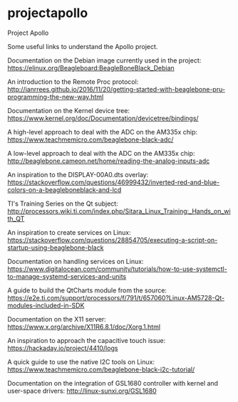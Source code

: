 # projectapollo
Project Apollo

Some useful links to understand the Apollo project. 

Documentation on the Debian image currently used in the project:
https://elinux.org/Beagleboard:BeagleBoneBlack_Debian

An introduction to the Remote Proc protocol:
http://ianrrees.github.io/2016/11/20/getting-started-with-beaglebone-pru-programming-the-new-way.html

Documentation on the Kernel device tree:
https://www.kernel.org/doc/Documentation/devicetree/bindings/

A high-level approach to deal with the ADC on the AM335x chip:
https://www.teachmemicro.com/beaglebone-black-adc/

A low-level approach to deal with the ADC on the AM335x chip:
http://beaglebone.cameon.net/home/reading-the-analog-inputs-adc

An inspiration to the DISPLAY-00A0.dts overlay:
https://stackoverflow.com/questions/46999432/inverted-red-and-blue-colors-on-a-beagleboneblack-and-lcd

TI's Training Series on the Qt subject:
http://processors.wiki.ti.com/index.php/Sitara_Linux_Training:_Hands_on_with_QT

An inspiration to create services on Linux:
https://stackoverflow.com/questions/28854705/executing-a-script-on-startup-using-beaglebone-black

Documentation on handling services on Linux:
https://www.digitalocean.com/community/tutorials/how-to-use-systemctl-to-manage-systemd-services-and-units

A guide to build the QtCharts module from the source:
https://e2e.ti.com/support/processors/f/791/t/657060?Linux-AM5728-Qt-modules-included-in-SDK

Documentation on the X11 server:
https://www.x.org/archive/X11R6.8.1/doc/Xorg.1.html

An inspiration to approach the capacitive touch issue:
https://hackaday.io/project/4410/logs

A quick guide to use the native I2C tools on Linux:
https://www.teachmemicro.com/beaglebone-black-i2c-tutorial/

Documentation on the integration of GSL1680 controller with kernel and user-space drivers:
http://linux-sunxi.org/GSL1680


